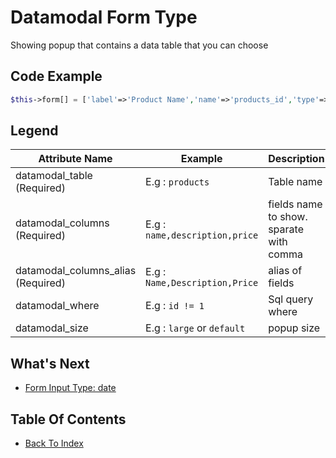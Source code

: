 # Datamodal Form Type
Showing popup that contains a data table that you can choose

## Code Example
```php
$this->form[] = ['label'=>'Product Name','name'=>'products_id','type'=>'datamodal','datamodal_table'=>'products','datamodal_where'=>'','datamodal_columns'=>'name,description,price','datamodal_columns_alias'=>'Name,Description,Price','required'=>true];	
```
## Legend
| Attribute Name | Example | Description
| -------------- | ----------- | --------- |
| datamodal_table (Required) | E.g : `products` | Table name |
| datamodal_columns (Required) | E.g : `name,description,price` | fields name to show. sparate with comma |
| datamodal_columns_alias (Required) | E.g : `Name,Description,Price` | alias of fields |
| datamodal_where | E.g : `id != 1` | Sql query where |
| datamodal_size | E.g : `large` or `default` | popup size |

## What's Next
- [Form Input Type: date](./form-date.md)

## Table Of Contents
- [Back To Index](./index.md)